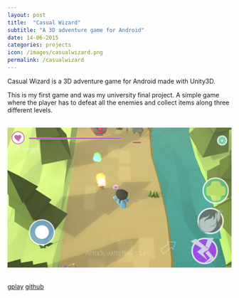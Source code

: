 ```yaml
---
layout: post
title:  "Casual Wizard"
subtitle: "A 3D adventure game for Android"
date: 14-06-2015
categories: projects
icon: /images/casualwizard.png
permalink: /casualwizard
---
```


Casual Wizard is a 3D adventure game for Android made with Unity3D.

This is my first game and was my university final project. A simple game where the player has to
defeat all the enemies and collect items along three different levels.

<br>

<div class="row">
<div class="col l8 offset-l2 m8 offset-m2 s12">
<img class="responsive-img materialboxed" src="/images/casualwizardss.png">
</div>
</div>

<br>

<a class="waves-effect waves-light btn postbuttoncolor" href="https://play.google.com/store/apps/details?id=com.krovs.casualwizard"><i class="fa fa-android"> </i> gplay</a>
<a class="waves-effect waves-light btn postbuttoncolor" href="https://github.com/krovs/casual-wizard"><i class="fa fa-github"> </i> github</a>
